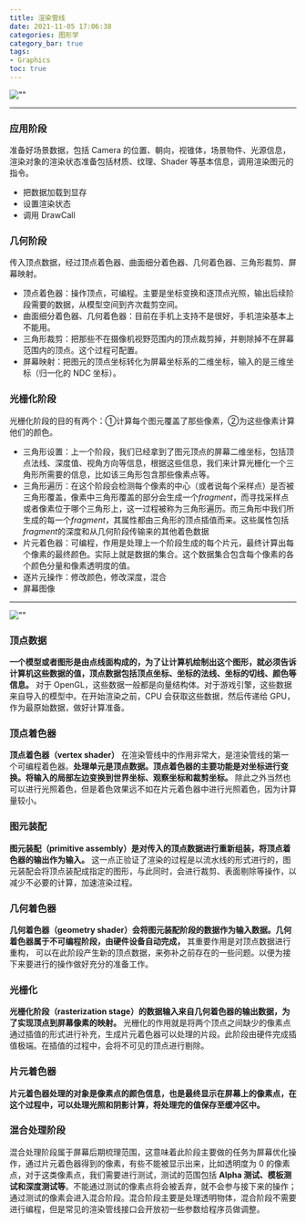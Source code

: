 ```yaml
---
title: 渲染管线
date: 2021-11-05 17:06:38
categories: 图形学
category_bar: true
tags:
- Graphics
toc: true
---
```


![""](/4/render-flows.svg)

* * *

### 应用阶段

准备好场景数据，包括 Camera 的位置、朝向，视锥体，场景物件、光源信息，渲染对象的渲染状态准备包括材质、纹理、Shader 等基本信息，调用渲染图元的指令。

* 把数据加载到显存
* 设置渲染状态
* 调用 DrawCall

### 几何阶段

传入顶点数据，经过顶点着色器、曲面细分着色器、几何着色器、三角形裁剪、屏幕映射。

* 顶点着色器：操作顶点，可编程。主要是坐标变换和逐顶点光照，输出后续阶段需要的数据，从模型空间到齐次裁剪空间。
* 曲面细分着色器、几何着色器：目前在手机上支持不是很好，手机渲染基本上不能用。
* 三角形裁剪：把那些不在摄像机视野范围内的顶点裁剪掉，并剔除掉不在屏幕范围内的顶点。这个过程可配置。
* 屏幕映射：把图元的顶点坐标转化为屏幕坐标系的二维坐标，输入的是三维坐标（归一化的 NDC 坐标）。

### 光栅化阶段

光栅化阶段的目的有两个：①计算每个图元覆盖了那些像素，②为这些像素计算他们的颜色。

* 三角形设置：上一个阶段，我们已经拿到了图元顶点的屏幕二维坐标，包括顶点法线、深度值、视角方向等信息，根据这些信息，我们来计算光栅化一个三角形所需要的信息，比如该三角形包含那些像素点等。
* 三角形遍历：在这个阶段会检测每个像素的中心（或者说每个采样点）是否被三角形覆盖，像素中三角形覆盖的部分会生成一个*fragment*，而寻找采样点或者像素位于哪个三角形上，这一过程被称为三角形遍历。而三角形中我们所生成的每一个*fragment*，其属性都由三角形的顶点插值而来。这些属性包括*fragment*的深度和从几何阶段传输来的其他着色数据
* 片元着色器：可编程，作用是处理上一个阶段生成的每个片元，最终计算出每个像素的最终颜色。实际上就是数据的集合。这个数据集合包含每个像素的各个颜色分量和像素透明度的值。
* 逐片元操作：修改颜色，修改深度，混合
* 屏幕图像

* * *

![""](https://pic1.zhimg.com/80/v2-c0ac8da7f6808e700f22ab4fd02ddb30_720w.jpg)

### 顶点数据

**一个模型或者图形是由点线面构成的，为了让计算机绘制出这个图形，就必须告诉计算机这些数据的值，顶点数据包括顶点坐标、坐标的法线、坐标的切线、颜色等信息。** 对于 OpenGL，这些数据一般都是向量结构体。对于游戏引擎，这些数据来自导入的模型中。在开始渲染之前，CPU 会获取这些数据，然后传递给 GPU，作为最原始数据，做好计算准备。

### 顶点着色器

**顶点着色器（vertex shader）** 在渲染管线中的作用非常大，是渲染管线的第一个可编程着色器。**处理单元是顶点数据。顶点着色器的主要功能是对坐标进行变换。将输入的局部左边变换到世界坐标、观察坐标和裁剪坐标。** 除此之外当然也可以进行光照着色，但是着色效果远不如在片元着色器中进行光照着色，因为计算量较小。

### 图元装配

**图元装配（primitive assembly）是对传入的顶点数据进行重新组装，将顶点着色器的输出作为输入。** 这一点正验证了渲染的过程是以流水线的形式进行的，图元装配会将顶点装配成指定的图形，与此同时，会进行裁剪、表面剔除等操作，以减少不必要的计算，加速渲染过程。

### 几何着色器

**几何着色器（geometry shader）会将图元装配阶段的数据作为输入数据。几何着色器属于不可编程阶段，由硬件设备自动完成，** 其重要作用是对顶点数据进行重构， 可以在此阶段产生新的顶点数据，来弥补之前存在的一些问题。以便为接下来要进行的操作做好充分的准备工作。

### 光栅化

**光栅化阶段（rasterization stage）的数据输入来自几何着色器的输出数据，为了实现顶点到屏幕像素的映射。** 光栅化的作用就是将两个顶点之间缺少的像素点通过插值的形式进行补充，生成片元着色器可以处理的片段。此阶段由硬件完成插值极端。在插值的过程中，会将不可见的顶点进行剔除。

### 片元着色器

**片元着色器处理的对象是像素点的颜色信息，也是最终显示在屏幕上的像素点，在这个过程中，可以处理光照和阴影计算，将处理完的值保存至缓冲区中。**

### 混合处理阶段

混合处理阶段属于屏幕后期梳理范围，这意味着此阶段主要做的任务为屏幕优化操作，通过片元着色器得到的像素，有些不能被显示出来，比如透明度为 0 的像素点，对于这类像素点，我们需要进行测试，测试的范围包括 **Alpha 测试、模板测试和深度测试等**。不能通过测试的像素点将会被丢弃，就不会参与接下来的操作；通过测试的像素会进入混合阶段。混合阶段主要是处理透明物体，混合阶段不需要进行编程，但是常见的渲染管线接口会开放初一些参数给程序员做调整。
